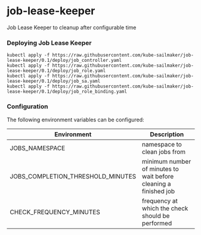 # job-lease-keeper
Job Lease Keeper to cleanup after configurable time



### Deploying Job Lease Keeper

```
kubectl apply -f https://raw.githubusercontent.com/kube-sailmaker/job-lease-keeper/0.1/deploy/job_controller.yaml
kubectl apply -f https://raw.githubusercontent.com/kube-sailmaker/job-lease-keeper/0.1/deploy/job_role.yaml
kubectl apply -f https://raw.githubusercontent.com/kube-sailmaker/job-lease-keeper/0.1/deploy/job_sa.yaml
kubectl apply -f https://raw.githubusercontent.com/kube-sailmaker/job-lease-keeper/0.1/deploy/job_role_binding.yaml
```

### Configuration

The following environment variables can be configured:

|Environment|Description|
|-----------|-----------|
|JOBS_NAMESPACE |namespace to clean jobs from|
|JOBS_COMPLETION_THRESHOLD_MINUTES|minimum number of minutes to wait before cleaning a finished job |
|CHECK_FREQUENCY_MINUTES |frequency at which the check should be performed |

